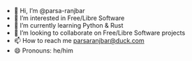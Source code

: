- 👋 Hi, I’m @parsa-ranjbar
- 👀 I’m interested in Free/Libre Software
- 🌱 I’m currently learning Python & Rust
- 💞️ I’m looking to collaborate on Free/Libre Software projects
- 📫 How to reach me parsaranjbar@duck.com
- 😄 Pronouns: he/him
<!---
parsa-ranjbar/parsa-ranjbar is a ✨ special ✨ repository because its `README.md` (this file) appears on your GitHub profile.
You can click the Preview link to take a look at your changes.
--->
